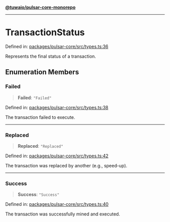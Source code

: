 [**@tuwaio/pulsar-core-monorepo**](../../../README.md)

***

# TransactionStatus

Defined in: [packages/pulsar-core/src/types.ts:36](https://github.com/TuwaIO/pulsar-core/blob/3276bf16709f6ec29953e98e8eed75f9c97b41d2/packages/pulsar-core/src/types.ts#L36)

Represents the final status of a transaction.

## Enumeration Members

### Failed

> **Failed**: `"Failed"`

Defined in: [packages/pulsar-core/src/types.ts:38](https://github.com/TuwaIO/pulsar-core/blob/3276bf16709f6ec29953e98e8eed75f9c97b41d2/packages/pulsar-core/src/types.ts#L38)

The transaction failed to execute.

***

### Replaced

> **Replaced**: `"Replaced"`

Defined in: [packages/pulsar-core/src/types.ts:42](https://github.com/TuwaIO/pulsar-core/blob/3276bf16709f6ec29953e98e8eed75f9c97b41d2/packages/pulsar-core/src/types.ts#L42)

The transaction was replaced by another (e.g., speed-up).

***

### Success

> **Success**: `"Success"`

Defined in: [packages/pulsar-core/src/types.ts:40](https://github.com/TuwaIO/pulsar-core/blob/3276bf16709f6ec29953e98e8eed75f9c97b41d2/packages/pulsar-core/src/types.ts#L40)

The transaction was successfully mined and executed.
